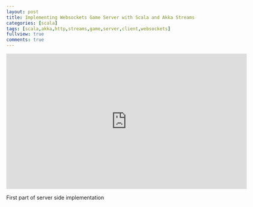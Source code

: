 ```yaml
---
layout: post
title: Implementing Websockets Game Server with Scala and Akka Streams [Part 1/4]
categories: [scala]
tags: [scala,akka,http,streams,game,server,client,websockets]
fullview: true
comments: true
---
```


<iframe width="640" height="360" src="https://www.youtube.com/embed/lex7xQPgzY8" frameborder="0" allowfullscreen></iframe>

First part of server side implementation

